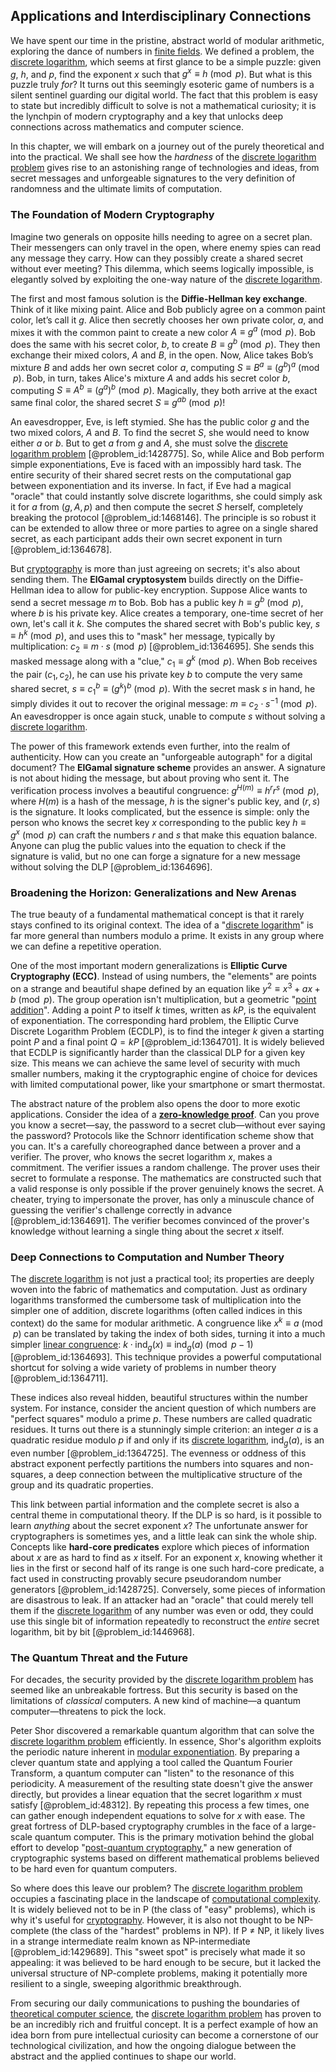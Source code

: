 ## Applications and Interdisciplinary Connections

We have spent our time in the pristine, abstract world of modular arithmetic, exploring the dance of numbers in [finite fields](@article_id:141612). We defined a problem, the [discrete logarithm](@article_id:265702), which seems at first glance to be a simple puzzle: given $g$, $h$, and $p$, find the exponent $x$ such that $g^x \equiv h \pmod p$. But what is this puzzle truly *for*? It turns out this seemingly esoteric game of numbers is a silent sentinel guarding our digital world. The fact that this problem is easy to state but incredibly difficult to solve is not a mathematical curiosity; it is the lynchpin of modern cryptography and a key that unlocks deep connections across mathematics and computer science.

In this chapter, we will embark on a journey out of the purely theoretical and into the practical. We shall see how the *hardness* of the [discrete logarithm problem](@article_id:144044) gives rise to an astonishing range of technologies and ideas, from secret messages and unforgeable signatures to the very definition of randomness and the ultimate limits of computation.

### The Foundation of Modern Cryptography

Imagine two generals on opposite hills needing to agree on a secret plan. Their messengers can only travel in the open, where enemy spies can read any message they carry. How can they possibly create a shared secret without ever meeting? This dilemma, which seems logically impossible, is elegantly solved by exploiting the one-way nature of the [discrete logarithm](@article_id:265702).

The first and most famous solution is the **Diffie-Hellman key exchange**. Think of it like mixing paint. Alice and Bob publicly agree on a common paint color, let’s call it $g$. Alice then secretly chooses her own private color, $a$, and mixes it with the common paint to create a new color $A \equiv g^a \pmod p$. Bob does the same with his secret color, $b$, to create $B \equiv g^b \pmod p$. They then exchange their mixed colors, $A$ and $B$, in the open. Now, Alice takes Bob’s mixture $B$ and adds her own secret color $a$, computing $S \equiv B^a \equiv (g^b)^a \pmod p$. Bob, in turn, takes Alice's mixture $A$ and adds his secret color $b$, computing $S \equiv A^b \equiv (g^a)^b \pmod p$. Magically, they both arrive at the exact same final color, the shared secret $S \equiv g^{ab} \pmod p$!

An eavesdropper, Eve, is left stymied. She has the public color $g$ and the two mixed colors, $A$ and $B$. To find the secret $S$, she would need to know either $a$ or $b$. But to get $a$ from $g$ and $A$, she must solve the [discrete logarithm problem](@article_id:144044) [@problem_id:1428775]. So, while Alice and Bob perform simple exponentiations, Eve is faced with an impossibly hard task. The entire security of their shared secret rests on the computational gap between exponentiation and its inverse. In fact, if Eve had a magical "oracle" that could instantly solve discrete logarithms, she could simply ask it for $a$ from $(g, A, p)$ and then compute the secret $S$ herself, completely breaking the protocol [@problem_id:1468146]. The principle is so robust it can be extended to allow three or more parties to agree on a single shared secret, as each participant adds their own secret exponent in turn [@problem_id:1364678].

But [cryptography](@article_id:138672) is more than just agreeing on secrets; it's also about sending them. The **ElGamal cryptosystem** builds directly on the Diffie-Hellman idea to allow for public-key encryption. Suppose Alice wants to send a secret message $m$ to Bob. Bob has a public key $h \equiv g^b \pmod p$, where $b$ is his private key. Alice creates a temporary, one-time secret of her own, let's call it $k$. She computes the shared secret with Bob's public key, $s \equiv h^k \pmod p$, and uses this to "mask" her message, typically by multiplication: $c_2 \equiv m \cdot s \pmod p$ [@problem_id:1364695]. She sends this masked message along with a "clue," $c_1 \equiv g^k \pmod p$. When Bob receives the pair $(c_1, c_2)$, he can use his private key $b$ to compute the very same shared secret, $s \equiv c_1^b \equiv (g^k)^b \pmod p$. With the secret mask $s$ in hand, he simply divides it out to recover the original message: $m \equiv c_2 \cdot s^{-1} \pmod p$. An eavesdropper is once again stuck, unable to compute $s$ without solving a [discrete logarithm](@article_id:265702).

The power of this framework extends even further, into the realm of authenticity. How can you create an "unforgeable autograph" for a digital document? The **ElGamal signature scheme** provides an answer. A signature is not about hiding the message, but about proving who sent it. The verification process involves a beautiful congruence: $g^{H(m)} \equiv h^r r^s \pmod p$, where $H(m)$ is a hash of the message, $h$ is the signer's public key, and $(r, s)$ is the signature. It looks complicated, but the essence is simple: only the person who knows the secret key $x$ corresponding to the public key $h \equiv g^x \pmod p$ can craft the numbers $r$ and $s$ that make this equation balance. Anyone can plug the public values into the equation to check if the signature is valid, but no one can forge a signature for a new message without solving the DLP [@problem_id:1364696].

### Broadening the Horizon: Generalizations and New Arenas

The true beauty of a fundamental mathematical concept is that it rarely stays confined to its original context. The idea of a "[discrete logarithm](@article_id:265702)" is far more general than numbers modulo a prime. It exists in any group where we can define a repetitive operation.

One of the most important modern generalizations is **Elliptic Curve Cryptography (ECC)**. Instead of using numbers, the "elements" are points on a strange and beautiful shape defined by an equation like $y^2 \equiv x^3 + ax + b \pmod p$. The group operation isn't multiplication, but a geometric "[point addition](@article_id:176644)". Adding a point $P$ to itself $k$ times, written as $kP$, is the equivalent of exponentiation. The corresponding hard problem, the Elliptic Curve Discrete Logarithm Problem (ECDLP), is to find the integer $k$ given a starting point $P$ and a final point $Q = kP$ [@problem_id:1364701]. It is widely believed that ECDLP is significantly harder than the classical DLP for a given key size. This means we can achieve the same level of security with much smaller numbers, making it the cryptographic engine of choice for devices with limited computational power, like your smartphone or smart thermostat.

The abstract nature of the problem also opens the door to more exotic applications. Consider the idea of a **[zero-knowledge proof](@article_id:260298)**. Can you prove you know a secret—say, the password to a secret club—without ever saying the password? Protocols like the Schnorr identification scheme show that you can. It's a carefully choreographed dance between a prover and a verifier. The prover, who knows the secret logarithm $x$, makes a commitment. The verifier issues a random challenge. The prover uses their secret to formulate a response. The mathematics are constructed such that a valid response is only possible if the prover genuinely knows the secret. A cheater, trying to impersonate the prover, has only a minuscule chance of guessing the verifier's challenge correctly in advance [@problem_id:1364691]. The verifier becomes convinced of the prover's knowledge without learning a single thing about the secret $x$ itself.

### Deep Connections to Computation and Number Theory

The [discrete logarithm](@article_id:265702) is not just a practical tool; its properties are deeply woven into the fabric of mathematics and computation. Just as ordinary logarithms transformed the cumbersome task of multiplication into the simpler one of addition, discrete logarithms (often called indices in this context) do the same for modular arithmetic. A congruence like $x^k \equiv a \pmod p$ can be translated by taking the index of both sides, turning it into a much simpler [linear congruence](@article_id:272765): $k \cdot \text{ind}_g(x) \equiv \text{ind}_g(a) \pmod{p-1}$ [@problem_id:1364693]. This technique provides a powerful computational shortcut for solving a wide variety of problems in number theory [@problem_id:1364711].

These indices also reveal hidden, beautiful structures within the number system. For instance, consider the ancient question of which numbers are "perfect squares" modulo a prime $p$. These numbers are called quadratic residues. It turns out there is a stunningly simple criterion: an integer $a$ is a quadratic residue modulo $p$ if and only if its [discrete logarithm](@article_id:265702), $\text{ind}_g(a)$, is an even number [@problem_id:1364725]. The evenness or oddness of this abstract exponent perfectly partitions the numbers into squares and non-squares, a deep connection between the multiplicative structure of the group and its quadratic properties.

This link between partial information and the complete secret is also a central theme in computational theory. If the DLP is so hard, is it possible to learn *anything* about the secret exponent $x$? The unfortunate answer for cryptographers is sometimes yes, and a little leak can sink the whole ship. Concepts like **hard-core predicates** explore which pieces of information about $x$ are as hard to find as $x$ itself. For an exponent $x$, knowing whether it lies in the first or second half of its range is one such hard-core predicate, a fact used in constructing provably secure pseudorandom number generators [@problem_id:1428725]. Conversely, some pieces of information are disastrous to leak. If an attacker had an "oracle" that could merely tell them if the [discrete logarithm](@article_id:265702) of any number was even or odd, they could use this single bit of information repeatedly to reconstruct the *entire* secret logarithm, bit by bit [@problem_id:1446968].

### The Quantum Threat and the Future

For decades, the security provided by the [discrete logarithm problem](@article_id:144044) has seemed like an unbreakable fortress. But this security is based on the limitations of *classical* computers. A new kind of machine—a quantum computer—threatens to pick the lock.

Peter Shor discovered a remarkable quantum algorithm that can solve the [discrete logarithm problem](@article_id:144044) efficiently. In essence, Shor's algorithm exploits the periodic nature inherent in [modular exponentiation](@article_id:146245). By preparing a clever quantum state and applying a tool called the Quantum Fourier Transform, a quantum computer can "listen" to the resonance of this periodicity. A measurement of the resulting state doesn't give the answer directly, but provides a linear equation that the secret logarithm $x$ must satisfy [@problem_id:48312]. By repeating this process a few times, one can gather enough independent equations to solve for $x$ with ease. The great fortress of DLP-based cryptography crumbles in the face of a large-scale quantum computer. This is the primary motivation behind the global effort to develop "[post-quantum cryptography](@article_id:141452)," a new generation of cryptographic systems based on different mathematical problems believed to be hard even for quantum computers.

So where does this leave our problem? The [discrete logarithm problem](@article_id:144044) occupies a fascinating place in the landscape of [computational complexity](@article_id:146564). It is widely believed not to be in P (the class of "easy" problems), which is why it's useful for [cryptography](@article_id:138672). However, it is also not thought to be NP-complete (the class of the "hardest" problems in NP). If P ≠ NP, it likely lives in a strange intermediate realm known as NP-intermediate [@problem_id:1429689]. This "sweet spot" is precisely what made it so appealing: it was believed to be hard enough to be secure, but it lacked the universal structure of NP-complete problems, making it potentially more resilient to a single, sweeping algorithmic breakthrough.

From securing our daily communications to pushing the boundaries of [theoretical computer science](@article_id:262639), the [discrete logarithm problem](@article_id:144044) has proven to be an incredibly rich and fruitful concept. It is a perfect example of how an idea born from pure intellectual curiosity can become a cornerstone of our technological civilization, and how the ongoing dialogue between the abstract and the applied continues to shape our world.
